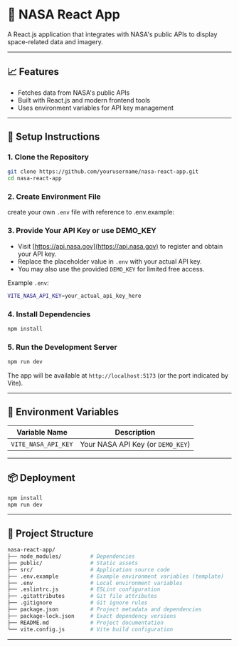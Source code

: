# 🌌 NASA React App

A React.js application that integrates with NASA's public APIs to display space-related data and imagery.

---

## 📈 Features

- Fetches data from NASA's public APIs
- Built with React.js and modern frontend tools
- Uses environment variables for API key management

---

## 🔧 Setup Instructions

### 1. Clone the Repository

```bash
git clone https://github.com/yourusername/nasa-react-app.git
cd nasa-react-app
```

### 2. Create Environment File

create your own `.env` file with reference to .env.example:

### 3. Provide Your API Key or use DEMO_KEY

- Visit [https://api.nasa.gov](https://api.nasa.gov) to register and obtain your API key.
- Replace the placeholder value in `.env` with your actual API key.
- You may also use the provided `DEMO_KEY` for limited free access.

Example `.env`:

```bash
VITE_NASA_API_KEY=your_actual_api_key_here
```

### 4. Install Dependencies

```bash
npm install
```

### 5. Run the Development Server

```bash
npm run dev
```

The app will be available at `http://localhost:5173` (or the port indicated by Vite).

---

## 🏢 Environment Variables

| Variable Name       | Description                       |
| ------------------- | --------------------------------- |
| `VITE_NASA_API_KEY` | Your NASA API Key (or `DEMO_KEY`) |

---

## 📦 Deployment

```bash
npm install
npm run dev
```

---

## 📁 Project Structure

```bash
nasa-react-app/
├── node_modules/         # Dependencies
├── public/               # Static assets
├── src/                  # Application source code
├── .env.example          # Example environment variables (template)
├── .env                  # Local environment variables
├── .eslintrc.js          # ESLint configuration
├── .gitattributes        # Git file attributes
├── .gitignore            # Git ignore rules
├── package.json          # Project metadata and dependencies
├── package-lock.json     # Exact dependency versions
├── README.md             # Project documentation
└── vite.config.js        # Vite build configuration
```

---
